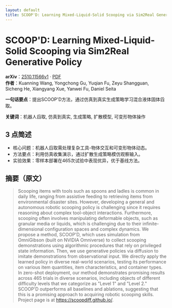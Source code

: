 ```yaml
---
layout: default
title: SCOOP'D: Learning Mixed-Liquid-Solid Scooping via Sim2Real Generative Policy
---
```


# SCOOP'D: Learning Mixed-Liquid-Solid Scooping via Sim2Real Generative Policy
**arXiv**：[2510.11566v1](https://arxiv.org/abs/2510.11566) · [PDF](https://arxiv.org/pdf/2510.11566.pdf)  
**作者**：Kuanning Wang, Yongchong Gu, Yuqian Fu, Zeyu Shangguan, Sicheng He, Xiangyang Xue, Yanwei Fu, Daniel Seita  

**一句话要点**：提出SCOOP'D方法，通过仿真到真实生成策略学习混合液体固体舀取。

**关键词**：机器人舀取, 仿真到真实, 生成策略, 扩散模型, 可变形物体操作

## 3 点简述
- 核心问题：机器人舀取需处理复杂工具-物体交互和可变形物体动态。
- 方法要点：利用仿真收集演示，通过扩散生成策略模仿观察输入。
- 实验效果：零样本部署在465次试验中表现优异，优于基线方法。

## 摘要（原文）

> Scooping items with tools such as spoons and ladles is common in daily life,
> ranging from assistive feeding to retrieving items from environmental disaster
> sites. However, developing a general and autonomous robotic scooping policy is
> challenging since it requires reasoning about complex tool-object interactions.
> Furthermore, scooping often involves manipulating deformable objects, such as
> granular media or liquids, which is challenging due to their
> infinite-dimensional configuration spaces and complex dynamics. We propose a
> method, SCOOP'D, which uses simulation from OmniGibson (built on NVIDIA
> Omniverse) to collect scooping demonstrations using algorithmic procedures that
> rely on privileged state information. Then, we use generative policies via
> diffusion to imitate demonstrations from observational input. We directly apply
> the learned policy in diverse real-world scenarios, testing its performance on
> various item quantities, item characteristics, and container types. In
> zero-shot deployment, our method demonstrates promising results across 465
> trials in diverse scenarios, including objects of different difficulty levels
> that we categorize as "Level 1" and "Level 2." SCOOP'D outperforms all
> baselines and ablations, suggesting that this is a promising approach to
> acquiring robotic scooping skills. Project page is at
> https://scoopdiff.github.io/.

